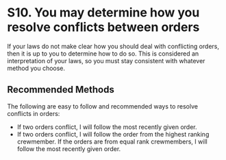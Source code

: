 # S10. You may determine how you resolve conflicts between orders
If your laws do not make clear how you should deal with conflicting orders, then it is up to you to determine how to do so. This is considered an interpretation of your laws, so you must stay consistent with whatever method you choose.

## Recommended Methods
The following are easy to follow and recommended ways to resolve conflicts in orders:
- If two orders conflict, I will follow the most recently given order.
- If two orders conflict, I will follow the order from the highest ranking crewmember. If the orders are from equal rank crewmembers, I will follow the most recently given order.